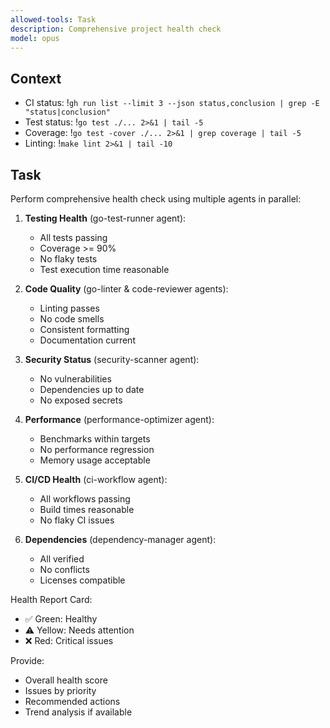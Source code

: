 ```yaml
---
allowed-tools: Task
description: Comprehensive project health check
model: opus
---
```


## Context
- CI status: !`gh run list --limit 3 --json status,conclusion | grep -E "status|conclusion"`
- Test status: !`go test ./... 2>&1 | tail -5`
- Coverage: !`go test -cover ./... 2>&1 | grep coverage | tail -5`
- Linting: !`make lint 2>&1 | tail -10`

## Task

Perform comprehensive health check using multiple agents in parallel:

1. **Testing Health** (go-test-runner agent):
   - All tests passing
   - Coverage >= 90%
   - No flaky tests
   - Test execution time reasonable

2. **Code Quality** (go-linter & code-reviewer agents):
   - Linting passes
   - No code smells
   - Consistent formatting
   - Documentation current

3. **Security Status** (security-scanner agent):
   - No vulnerabilities
   - Dependencies up to date
   - No exposed secrets

4. **Performance** (performance-optimizer agent):
   - Benchmarks within targets
   - No performance regression
   - Memory usage acceptable

5. **CI/CD Health** (ci-workflow agent):
   - All workflows passing
   - Build times reasonable
   - No flaky CI issues

6. **Dependencies** (dependency-manager agent):
   - All verified
   - No conflicts
   - Licenses compatible

Health Report Card:
- ✅ Green: Healthy
- ⚠️ Yellow: Needs attention
- ❌ Red: Critical issues

Provide:
- Overall health score
- Issues by priority
- Recommended actions
- Trend analysis if available
